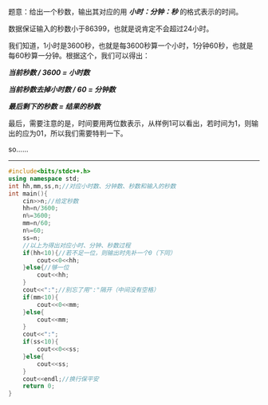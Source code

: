 题意：给出一个秒数，输出其对应的用   **_小时：分钟：秒_**   的格式表示的时间。

数据保证输入的秒数小于86399，也就是说肯定不会超过24小时。

我们知道，1小时是3600秒，也就是每3600秒算一个小时，1分钟60秒，也就是每60秒算一分钟。根据这个，我们可以得出：

**_当前秒数 / 3600 = 小时数_** 

**_当前秒数去掉小时数 / 60 = 分钟数_**

**_最后剩下的秒数 = 结果的秒数_**

最后，需要注意的是，时间要用两位数表示，从样例1可以看出，若时间为1，则输出的应为01，所以我们需要特判一下。

so......

____

```cpp
#include<bits/stdc++.h>
using namespace std;
int hh,mm,ss,n;//对应小时数、分钟数、秒数和输入的秒数
int main(){
    cin>>n;//给定秒数
    hh=n/3600;
    n%=3600;
    mm=n/60;
    n%=60;
    ss=n;
    //以上为得出对应小时、分钟、秒数过程
    if(hh<10){//若不足一位，则输出时先补一个0（下同）
        cout<<0<<hh;
    }else{//够一位
        cout<<hh;
    }
    cout<<":";//别忘了用":"隔开（中间没有空格）
    if(mm<10){
        cout<<0<<mm;
    }else{
        cout<<mm;
    }
    cout<<":";
    if(ss<10){
        cout<<0<<ss;
    }else{
        cout<<ss;
    }
    cout<<endl;//换行保平安
    return 0;
}
```